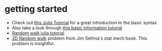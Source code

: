 # getting started

* Check out [this Julia Tutorial](https://www.youtube.com/watch?v=sE67bP2PnOo) for a great introduction to the basic syntax  
* Also take a look through [this basic information tutorial](https://syl1.gitbook.io/julia-language-a-concise-tutorial/)
* [Random walk julia tutorial](https://sje30.github.io/catam-julia/casestudies/randomwalks/randomwalksnotebook.html)
* [2D Random walk](resources/SethnaStatMech_2Dwalk.pdf) problem from Jim Sethna's stat mech book. This problem is insightful.

